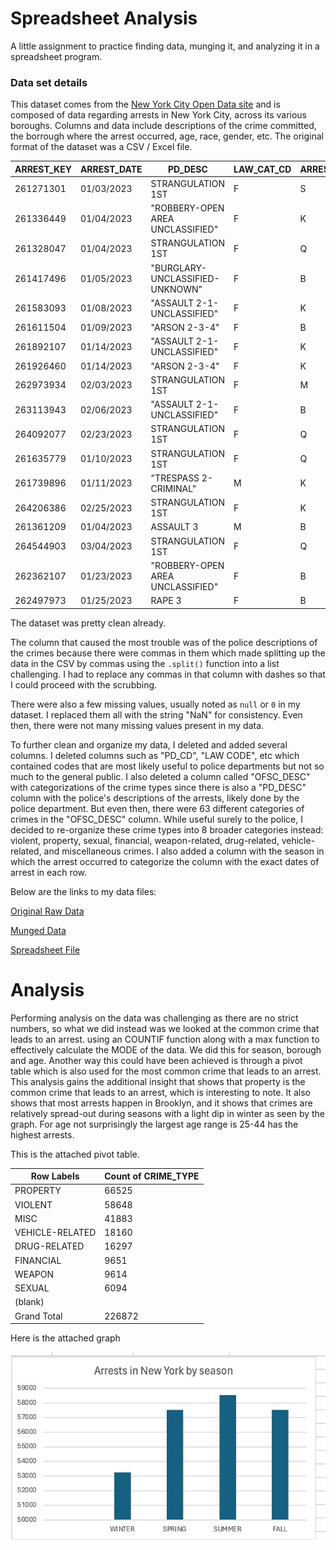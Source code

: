 # Spreadsheet Analysis
A little assignment to practice finding data, munging it, and analyzing it in a spreadsheet program.


### Data set details

This dataset comes from the [New York City Open Data site](https://data.cityofnewyork.us/Public-Safety/NYPD-Arrest-Data-Year-to-Date-/uip8-fykc/about_data) and is composed of data regarding arrests in New York City, across its various boroughs. Columns and data include descriptions of the crime committed, the borrough where the arrest occurred, age, race, gender, etc. The original format of the dataset was a CSV / Excel file.

| ARREST_KEY | ARREST_DATE | PD_DESC                          | LAW_CAT_CD | ARREST_BORO | JURISDICTION_CODE | AGE_GROUP | PERP_SEX | PERP_RACE | X_COORD_CD,Y_COORD_CD | Latitude         | Longitude         | SEASON | CRIME_TYPE |
| ---------- | ----------- | -------------------------------- | ---------- | ----------- | ----------------- | --------- | -------- | --------- | --------------------- | ---------------- | ----------------- | ------ | ---------- |
| 261271301  | 01/03/2023  | STRANGULATION 1ST                | F          | S           | 0                 | 25-44     | M        | WHITE     | 962808,174275         | 40.644996        | -74.077263        | WINTER | VIOLENT    |
| 261336449  | 01/04/2023  | "ROBBERY-OPEN AREA UNCLASSIFIED" | F          | K           | 0                 | <18       | M        | BLACK     | 995118,155708         | 40.594054        | -73.960866        | WINTER | PROPERTY   |
| 261328047  | 01/04/2023  | STRANGULATION 1ST                | F          | Q           | 0                 | 18-24     | M        | BLACK     | 1007694,219656        | 40.769552        | -73.915361        | WINTER | VIOLENT    |
| 261417496  | 01/05/2023  | "BURGLARY-UNCLASSIFIED-UNKNOWN"  | F          | B           | 0                 | 25-44     | F        | BLACK     | 1007174,239542        | 40.824135        | -73.91717         | WINTER | PROPERTY   |
| 261583093  | 01/08/2023  | "ASSAULT 2-1-UNCLASSIFIED"       | F          | K           | 0                 | 25-44     | M        | BLACK     | 984110,188363         | 40.683691        | -74.000504        | WINTER | VIOLENT    |
| 261611504  | 01/09/2023  | "ARSON 2-3-4"                    | F          | B           | 71                | 25-44     | M        | WHITE     | 1028555,246897        | 40.84424         | -73.839868        | WINTER | PROPERTY   |
| 261892107  | 01/14/2023  | "ASSAULT 2-1-UNCLASSIFIED"       | F          | K           | 0                 | 25-44     | M        | BLACK     | 996541,199439         | 40.714082        | -73.955662        | WINTER | VIOLENT    |
| 261926460  | 01/14/2023  | "ARSON 2-3-4"                    | F          | K           | 0                 | 25-44     | M        | BLACK     | 1000520,168264        | 40.628508        | -73.941384        | WINTER | PROPERTY   |
| 262973934  | 02/03/2023  | STRANGULATION 1ST                | F          | M           | 0                 | 25-44     | M        | BLACK     | 1003818,253167        | 40.861538        | -73.929256        | WINTER | VIOLENT    |
| 263113943  | 02/06/2023  | "ASSAULT 2-1-UNCLASSIFIED"       | F          | B           | 0                 | 45-64     | F        | BLACK     | 1010036,246475        | 40.843155        | -73.906802        | WINTER | VIOLENT    |
| 264092077  | 02/23/2023  | STRANGULATION 1ST                | F          | Q           | 0                 | 25-44     | F        | BLACK     | 1057766,203992        | 40.726284        | -73.73476         | WINTER | VIOLENT    |
| 261635779  | 01/10/2023  | STRANGULATION 1ST                | F          | Q           | 0                 | 18-24     | M        | BLACK     | 1050620,157860        | 40.599718        | -73.760999        | WINTER | VIOLENT    |
| 261739896  | 01/11/2023  | "TRESPASS 2- CRIMINAL"           | M          | K           | 0                 | 18-24     | F        | BLACK     | 991150,192509         | 40.695068        | -73.975116        | WINTER | PROPERTY   |
| 264206386  | 02/25/2023  | STRANGULATION 1ST                | F          | K           | 0                 | 45-64     | M        | BLACK     | 1000520,168264        | 40.628508        | -73.941384        | WINTER | VIOLENT    |
| 261361209  | 01/04/2023  | ASSAULT 3                        | M          | B           | 0                 | 18-24     | F        | BLACK     | 1007528,234117        | 40.809243        | -73.915909        | WINTER | VIOLENT    |
| 264544903  | 03/04/2023  | STRANGULATION 1ST                | F          | Q           | 0                 | 25-44     | M        | BLACK     | 1007694,219656        | 40.769552        | -73.915361        | SPRING | VIOLENT    |
| 262362107  | 01/23/2023  | "ROBBERY-OPEN AREA UNCLASSIFIED" | F          | B           | 0                 | 25-44     | M        | BLACK     | 1026486,262591        | 40.887325        | -73.847247        | WINTER | PROPERTY   |
| 262497973  | 01/25/2023  | RAPE 3                           | F          | B           | 0                 | <18       | M        | BLACK     | 1017478,256069        | 40.8694704770483 | -73.8798608037303 | WINTER | SEXUAL     |

The dataset was pretty clean already.

The column that caused the most trouble was of the police descriptions of the crimes because there were commas in them which made splitting up the data in the CSV by commas using the `.split()` function into a list challenging. I had to replace any commas in that column with dashes so that I could proceed with the scrubbing.

There were also a few missing values, usually noted as `null` or `0` in my dataset. I replaced them all with the string "NaN" for consistency. Even then, there were not many missing values present in my data.

To further clean and organize my data, I deleted and added several columns. I deleted columns such as "PD_CD", "LAW CODE", etc which contained codes that are most likely useful to police departments but not so much to the general public. I also deleted a column called "OFSC_DESC" with categorizations of the crime types since there is also a "PD_DESC" column with the police's descriptions of the arrests, likely done by the police department. But even then, there were 63 different categories of crimes in the "OFSC_DESC" column. While useful surely to the police, I decided to re-organize these crime types into 8 broader categories instead: violent, property, sexual, financial, weapon-related, drug-related, vehicle-related, and miscellaneous crimes. I also added a column with the season in which the arrest occurred to categorize the column with the exact dates of arrest in each row.

Below are the links to my data files:

[Original Raw Data](https://github.com/dbdesign-students-spring2024/3-spreadsheet-analysis-mayanesen/blob/main/data/NYPD_Arrest_Data__Year_to_Date__20240213.csv)

[Munged Data](https://github.com/dbdesign-students-spring2024/3-spreadsheet-analysis-mayanesen/blob/main/data/clean_data.csv)

[Spreadsheet File](https://github.com/dbdesign-students-spring2024/3-spreadsheet-analysis-mayanesen/blob/main/data/nypd_arrest_data.xls)

# Analysis

Performing analysis on the data was challenging as there are no strict numbers, so what we did instead was we looked at the common crime that leads to an arrest. using an COUNTIF function along with a max function to effectively calculate the MODE of the data. We did this for season, borough and age. Another way this could have been achieved is through a pivot table which is also used for the most common crime that leads to an arrest. This analysis gains the additional insight that shows that property is the common crime that leads to an arrest, which is interesting to note. It also shows that most arrests happen in Brooklyn, and it shows that crimes are relatively spread-out during seasons with a light dip in winter as seen by the graph. For age not surprisingly the largest age range is 25-44 has the highest arrests.

This is the attached pivot table.

| Row Labels      | Count of CRIME_TYPE |
|-----------------|---------------------|
| PROPERTY        | 66525               |
| VIOLENT         | 58648               |
| MISC            | 41883               |
| VEHICLE-RELATED | 18160               |
| DRUG-RELATED    | 16297               |
| FINANCIAL       | 9651                |
| WEAPON          | 9614                |
| SEXUAL          | 6094                |
| (blank)         |                     |
| Grand Total     | 226872              |

Here is the attached graph

![Graph](https://github.com/dbdesign-students-spring2024/3-spreadsheet-analysis-VideoStorms/blob/main/graph.jpeg)


